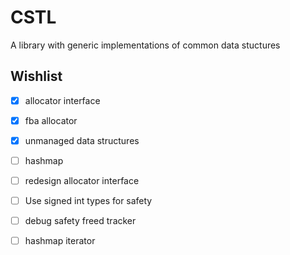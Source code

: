 # CSTL

A library with generic implementations of common data stuctures

## Wishlist
- [x] allocator interface
- [x] fba allocator
- [x] unmanaged data structures
- [ ] hashmap
- [ ] redesign allocator interface
- [ ] Use signed int types for safety
- [ ] debug safety freed tracker
- [ ] hashmap iterator

